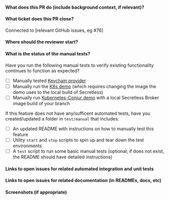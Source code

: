 #### What does this PR do (include background context, if relevant)?
#### What ticket does this PR close?
Connected to [relevant GitHub issues, eg #76]
#### Where should the reviewer start?
#### What is the status of the manual tests?
Have you run the following manual tests to verify existing functionality continues to function as expected?
- [ ] Manually tested [Keychain provider](https://github.com/cyberark/secretless-broker/tree/master/test/manual/keychain_provider)
- [ ] Manually run the [K8s demo](https://github.com/cyberark/secretless-broker/tree/master/demos/k8s-demo) (which requires changing the image the demo uses to the local build of Secretless)
- [ ] Manually run [Kubernetes-Conjur demo](https://github.com/conjurdemos/kubernetes-conjur-demo) with a local Secretless Broker image build of your branch

If this feature does not have any/sufficent automated tests, have you created/updated a folder in `test/manual` that includes:
- [ ] An updated README with instructions on how to manually test this feature
- [ ] Utility `start` and `stop` scripts to spin up and tear down the test environments
- [ ] A `test` script to run some basic manual tests (optional; if does not exist, the README should have detailed instructions)
#### Links to open issues for related automated integration and unit tests
#### Links to open issues for related documentation (in READMEs, docs, etc)
#### Screenshots (if appropriate)

